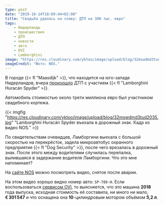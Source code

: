 ```yaml
---
type: post
date: "2019-10-14T18:09:44+02:00"
title: "Свадьба удалась на славу: ДТП на 300 тыс. евро"
tags:
    - Нидерланды
    - происшествия
    - ДТП
    - новости
    - авто
    - OVI
    - Lamborghini
image: "https://res.cloudinary.com/yktoo/image/upload/blog/32mswdmd3tud2035.jpg"
imageCredit: "Фото: NOS."
---
```


В городе {{< fl "Maasdijk" >}}, что находится на юго-западе Нидерландов, вчера [произошло](https://district8.net/auto-uit-trouwstoet-in-botsing-met-busje-tegenpartij-in-gezicht-gespuugd-lange-kruisweg-maasdijk.html) ДТП с участием {{< fl "Lamborghini Huracán Spyder" >}}.

Автомобиль стоимостью около трети миллиона евро был участником свадебного кортежа.

<!--more-->

{{< imgfig "https://res.cloudinary.com/yktoo/image/upload/blog/32mswdmd3tud2035.jpg" "Lamborghini Huracán Spyder въехала в дорожный знак. Кадр из видео NOS." >}}

По свидетельствам очевидцев, Ламборгини выехала с большой скоростью на перекрёсток, задела микроавтобус охранного предприятия {{< fl "Dog Security" >}}, после чего врезалась в дорожный знак. После этого между водителями случилась перепалка, вылившаяся в задержание водителя Ламборгини. Что это мне напоминает?

На [сайте NOS](https://nos.nl/artikel/2306044-trouwstoet-eindigt-voor-lamborghini-tegen-paal.html) можно посмотреть видео, снятое после аварии.

На этом видео хорошо видно номер авто: `SP-789-H`. Если воспользоваться [сервисом OVI](0363), то выясняется, что это машина **2018** года выпуска, исходная стоимость её составила, ни много ни мало, **€ 301 547** и что оснащена она **10**-цилиндровым мотором объёмом **5,2 л**.
